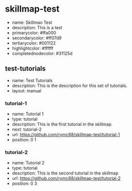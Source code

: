 # skillmap-test
* name: Skillmao Test
* description: This is a test
* primarycolor: #ffa000
* secondarycolor: #ff07d9
* tertiarycolor: #001122
* highlightcolor: #ffffff
* completednodecolor: #31125d


## test-tutorials
* name: Test Tutorials
* description: This is the description for this set of tutorials.
* layout: manual

### tutorial-1
* name: Tutorial 1
* type: tutorial
* description: This is the first tutorial in the skillmap.
* next: tutorial-2
* url: https://github.com/rymc88/skillmap-test/tutorial-1
* position: 0 1

### tutorial-2
* name: Tutorial 2
* type: tutorial
* description: This is the second tutorial in the skillmap
* url: https://github.com/rymc88/skillmap-test/tutorial-2
* position: 0 3


